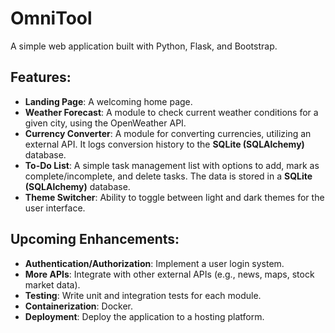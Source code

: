 # OmniTool

A simple web application built with Python, Flask, and Bootstrap.

## Features:
- **Landing Page**: A welcoming home page.
- **Weather Forecast**: A module to check current weather conditions for a given city, using the OpenWeather API.
- **Currency Converter**: A module for converting currencies, utilizing an external API. It logs conversion history to the **SQLite (SQLAlchemy)** database.
- **To-Do List**: A simple task management list with options to add, mark as complete/incomplete, and delete tasks. The data is stored in a **SQLite (SQLAlchemy)** database.
- **Theme Switcher**: Ability to toggle between light and dark themes for the user interface.

## Upcoming Enhancements:
- **Authentication/Authorization**: Implement a user login system.
- **More APIs**: Integrate with other external APIs (e.g., news, maps, stock market data).
- **Testing**: Write unit and integration tests for each module.
- **Containerization**: Docker.
- **Deployment**: Deploy the application to a hosting platform.